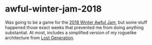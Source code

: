 # awful-winter-jam-2018

Was going to be a game for the [2018 Winter Awful Jam](http://www.awfuljams.com/), but some stuff happened those exact weeks that prevented me from doing anything substantial. At most, includes a simplified version of my roguelike architecture from [Lost Generation](https://github.com/RolandMQuiros/Lost-Generation).
